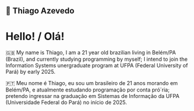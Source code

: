 ## 💠 Thiago Azevedo

<h1>Hello! / Olá!</h1>

🇬🇧 My name is Thiago, I am a 21 year old brazilian living in Belém/PA (Brazil), and currently studying programming by myself; I intend to join the Information Systems unergraduate program at UFPA (Federal University of Pará) by early 2025.

🇵🇹 Meu nome é Thiago, eu sou um brasileiro de 21 anos morando em Belém/PA, e atualmente estudando programação por conta pró´ria; pretendo ingressar na graduação em Sistemas de Informação da UFPA (Universidade Federal do Pará) no início de 2025.
<!--
**thigasHimself/thigasHimself** is a ✨ _special_ ✨ repository because its `README.md` (this file) appears on your GitHub profile.

Here are some ideas to get you started:

- 🔭 I’m currently working on ...
- 🌱 I’m currently learning ...
- 👯 I’m looking to collaborate on ...
- 🤔 I’m looking for help with ...
- 💬 Ask me about ...
- 📫 How to reach me: ...
- 😄 Pronouns: ...
- ⚡ Fun fact: ...
-->
